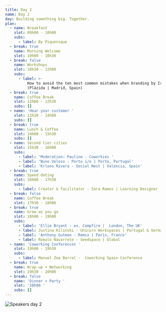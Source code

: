```yaml
---
title: Day 2
name: Day 2
day: Building something big. Together.
plan:
  - name: Breakfast
    slot: 09h00 - 10h00
    subs:
      - label: By Piquenique
  - break: true
    name: Morning Welcome
    slot: 10h00 - 10h30
  - break: false
    name: Workshops
    slot: 10h30 - 12h00
    subs:
      - label: >-
          How to avoid the ten most common mistakes when branding by Irene Gil
          (Plázida | Madrid, Spain)
  - break: true
    name: Coffee Break
    slot: 12h00 - 12h30
    subs: []
  - name: 'Hear your customer '
    slot: 12h30 - 14h00
    subs: []
  - break: true
    name: Lunch & Coffee
    slot: 14h00 - 15h30
    subs: []
  - name: Second tier cities
    slot: 15h30 - 16h00
    subs:
      - label: 'Moderation: Pauline - Coworkies '
      - label: 'Nuno Veloso - Porto i/o | Porto, Portugal'
      - label: 'Krloos Rivera - Social Nest | Valencia, Spain'
  - break: true
    name: Speed dating
    slot: 16h00 - 17h30
    subs:
      - label: Creator & facilitator - Sara Ramos | Learning Designer
  - break: false
    name: Coffee Break
    slot: 17h30 - 18h00
  - break: true
    name: Grow as you go
    slot: 18h00 - 19h00
    subs:
      - label: 'Ellie Bryant - ex. Campfire |  London, The UK'
      - label: Justina Kilinski - Unicorn Workspaces | Portugal & Germany
      - label: 'Anthony Gutman - Remix | Paris, France'
      - label: Romulo Navarrete - Seedspace | Global
  - name: 'Coworking Conferences '
    slot: 19h00 - 19h30
    subs:
      - label: Manuel Zea Barral -  Coworking Spain Conference
  - break: true
    name: Wrap-up + Networking
    slot: 19h30 - 20h00
  - break: false
    name: 'Dinner + Party '
    slot: '20h00 '
    subs: []
---
```

![Speakers day 2](/media/uploads/speakers-on-day-2.png)
